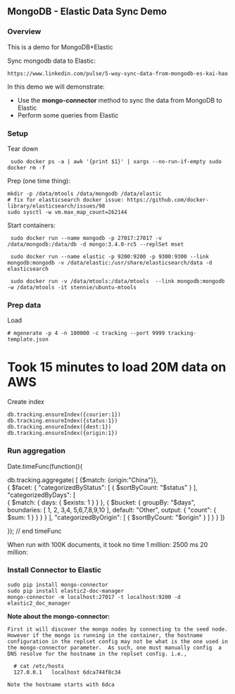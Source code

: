 ## MongoDB - Elastic Data Sync Demo

### Overview

This is a demo for MongoDB+Elastic

Sync mongodb data to Elastic:

    https://www.linkedin.com/pulse/5-way-sync-data-from-mongodb-es-kai-hao

In this demo we will demonstrate:

- Use the **mongo-connector** method to sync the data from MongoDB to Elastic
- Perform some queries from Elastic

### Setup

Tear down

	 sudo docker ps -a | awk '{print $1}' | xargs --no-run-if-empty sudo docker rm -f

Prep (one time thing):
	
  	mkdir -p /data/mtools /data/mongodb /data/elastic
  	# fix for elasticsearch docker issue: https://github.com/docker-library/elasticsearch/issues/98
  	sudo sysctl -w vm.max_map_count=262144  
	
Start containers:

	 sudo docker run --name mongodb -p 27017:27017 -v /data/mongodb:/data/db -d mongo:3.4.0-rc5 --replSet mset

	 sudo docker run --name elastic -p 9200:9200 -p 9300:9300 --link mongodb:mongodb -v /data/elastic:/usr/share/elasticsearch/data -d elasticsearch

	 sudo docker run -v /data/mtools:/data/mtools  --link mongodb:mongodb -w /data/mtools -it stennie/ubuntu-mtools 

	

### Prep data 

Load

	# mgenerate -p 4 -n 100000 -c tracking --port 9999 tracking-template.json
  # Took 15 minutes to load 20M data on AWS

Create index

	db.tracking.ensureIndex({courier:1})
	db.tracking.ensureIndex({status:1})
	db.tracking.ensureIndex({dest:1})
	db.tracking.ensureIndex({origin:1})

### Run aggregation

Date.timeFunc(function(){
  
  db.tracking.aggregate( [
     {$match: {origin:"China"}},    
    {
      $facet: {
        "categorizedByStatus": [
          { $sortByCount: "$status" }
        ],
        "categorizedByDays": [        
          { $match: { days: { $exists: 1 } } },
          {
            $bucket: {
              groupBy: "$days",
              boundaries: [  1, 2, 3,4, 5,6,7,8,9,10 ],
              default: "Other",
              output: {
                "count": { $sum: 1 }
              }
            }
          }
        ],
        "categorizedByOrigin": [
          { $sortByCount: "$origin" }
        ]
      }
    }
  ])

}); // end timeFunc
	


When run with 100K documents, it took no time
1 million: 2500 ms
20 million: 



### Install Connector to Elastic



    sudo pip install mongo-connector
    sudo pip install elastic2-doc-manager
    mongo-connector -m localhost:27017 -t localhost:9200 -d elastic2_doc_manager


**Note about the mongo-connector:**

    First it will discover the mongo nodes by connecting to the seed node. However if the mongo is running in the container, the hostname configuration in the replset config may not be what is the one used in the mongo-connector parameter.  As such, one must manually config  a DNS resolve for the hostname in the replset config. i.e., 

      # cat /etc/hosts
      127.0.0.1   localhost 6dca744f8c34

    Note the hostname starts with 6dca












